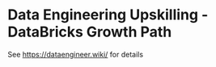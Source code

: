 Data Engineering Upskilling - DataBricks Growth Path
====================================================

See https://dataengineer.wiki/ for details
